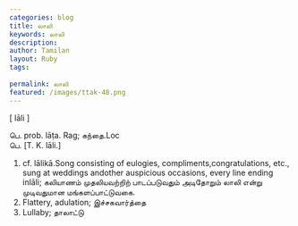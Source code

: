 ```yaml
---
categories: blog
title: லாலி
keywords: லாலி
description: 
author: Tamilan
layout: Ruby
tags: 
 
permalink: லாலி
featured: /images/ttak-48.png
---
```

  
[ lāli ]  
  
பெ. prob. lāṭa. Rag; கந்தை.Loc  
பெ. [T. K. lāli.]  
1. cf. lālikā.Song consisting of eulogies, compliments,congratulations, etc., sung at weddings andother auspicious occasions, every line ending inlāli; கலியாணம் முதலியவற்றிற் பாடப்படுவதும் அடிதோறும் லாலி என்று முடிவதுமான மங்களப்பாட்டுவகை.   
2. Flattery, adulation; இச்சகவார்த்தை  
3. Lullaby; தாலாட்டு